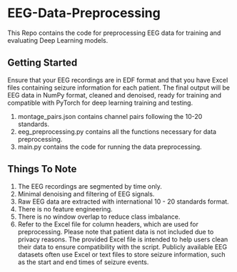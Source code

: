 # EEG-Data-Preprocessing
This Repo contains the code for preprocessing EEG data for training and evaluating Deep Learning models. 

## Getting Started
Ensure that your EEG recordings are in EDF format and that you have Excel files containing seizure information for each patient. The final output will be EEG data in NumPy format, cleaned and denoised, ready for training and compatible with PyTorch for deep learning training and testing. 
1. montage_pairs.json contains channel pairs following the 10-20 standards. 
2. eeg_preprocessing.py contains all the functions necessary for data preprocessing.
3. main.py contains the code for running the data preprocessing.

## Things To Note
1. The EEG recordings are segmented by time only.
2. Minimal denoising and filtering of EEG signals.
3. Raw EEG data are extracted with international 10 - 20 standards format.
4. There is no feature engineering.
5. There is no window overlap to reduce class imbalance.
6. Refer to the Excel file for column headers, which are used for preprocessing. Please note that patient data is not included due to privacy reasons. The provided Excel file is intended to help users clean their data to ensure compatibility with the script. Publicly available EEG datasets often use Excel or text files to store seizure information, such as the start and end times of seizure events.
